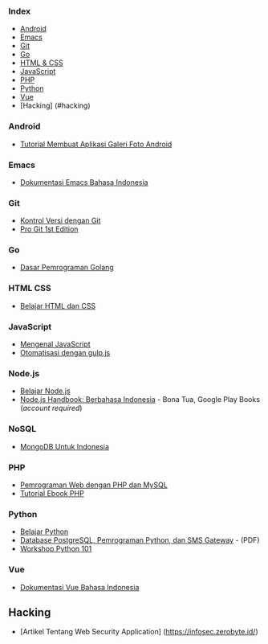 ### Index

* [Android](#android)
* [Emacs](#emacs)
* [Git](#git)
* [Go](#go)
* [HTML & CSS](#html-css)
* [JavaScript](#javascript)
* [PHP](#php)
* [Python](#python)
* [Vue](#vue)
* [Hacking] (#hacking)


### Android

* [Tutorial Membuat Aplikasi Galeri Foto Android](https://www.smashwords.com/books/view/533096)


### Emacs

* [Dokumentasi Emacs Bahasa Indonesia](https://github.com/kholidfu/emacs_doc)


### Git

* [Kontrol Versi dengan Git](https://leanpub.com/kontrol-versi-git)
* [Pro Git 1st Edition](https://git-scm.com/book/id/v1)


### Go

* [Dasar Pemrograman Golang](https://github.com/novalagung/dasarpemrogramangolang)


### HTML CSS

* [Belajar HTML dan CSS](http://www.ariona.net/ebook-belajar-html-dan-css/)


### JavaScript

* [Mengenal JavaScript](http://masputih.com/2013/01/ebook-gratis-mengenal-javascript)
* [Otomatisasi dengan gulp.js](https://kristories.gitbooks.io/otomatisasi-dengan-gulp-js/content/)


### Node.js

* [Belajar Node.js](http://idjs.github.io/belajar-nodejs/)
* [Node.js Handbook: Berbahasa Indonesia](https://play.google.com/store/books/details/Bona_Tua_Node_js_Handbook?id=9WhZDwAAQBAJ) - Bona Tua, Google Play Books (*account required*)


### NoSQL

* [MongoDB Untuk Indonesia](https://kristories.gitbooks.io/pengantar-mongodb/content/)


### PHP

* [Pemrograman Web dengan PHP dan MySQL](http://achmatim.net/2009/04/15/buku-gratis-pemrograman-web-dengan-php-dan-mysql/)
* [Tutorial Ebook PHP](http://www.ilmuwebsite.com/ebook-php-free-download)


### Python

* [Belajar Python](http://www.belajarpython.com)
* [Database PostgreSQL, Pemrograman Python, dan SMS Gateway](http://rab.co.id/files/python/bukupython2.pdf.gz) - (PDF)
* [Workshop Python 101](http://sakti.github.io/python101/)


### Vue

* [Dokumentasi Vue Bahasa Indonesia](https://github.com/vuejs-id/docs)

## Hacking

* [Artikel Tentang Web Security Application] (https://infosec.zerobyte.id/)
